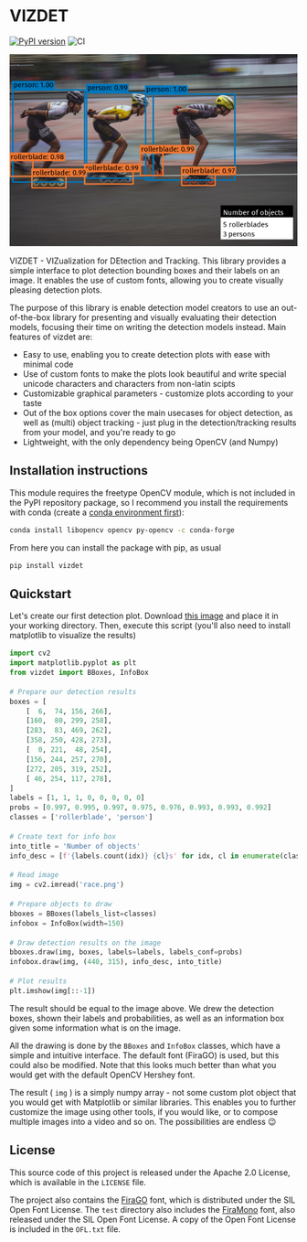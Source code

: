 # VIZDET

[![PyPI version](https://badge.fury.io/py/vizdet.svg)](https://badge.fury.io/py/vizdet) ![CI](https://github.com/tadejsv/vizdet/workflows/CI/badge.svg)

![Race example](https://github.com/tadejsv/vizdet/raw/main/_assets/example_race.png)

VIZDET - VIZualization for DEtection and Tracking. This library provides a simple interface to plot detection bounding boxes and their labels on an image. It enables the use of custom fonts, allowing you to create visually pleasing detection plots.

The purpose of this library is enable detection model creators to use an out-of-the-box library for presenting and visually evaluating their detection models, focusing their time on writing the detection models instead. Main features of vizdet are:

* Easy to use, enabling you to create detection plots with ease with minimal code
* Use of custom fonts to make the plots look beautiful and write special unicode characters and characters from non-latin scipts
* Customizable graphical parameters - customize plots according to your taste
* Out of the box options cover the main usecases for object detection, as well as (multi) object tracking - just plug in the detection/tracking results from your model, and you're ready to go
* Lightweight, with the only dependency being OpenCV (and Numpy)

## Installation instructions

This module requires the freetype OpenCV module, which is not included in the PyPI repository package, so
I recommend you install the requirements with conda (create a [conda environment first](https://docs.conda.io/projects/conda/en/latest/user-guide/tasks/manage-environments.html#creating-an-environment-with-commands)):

``` sh
conda install libopencv opencv py-opencv -c conda-forge
```

From here you can install the package with pip, as usual

``` sh
pip install vizdet
```

## Quickstart

Let's create our first detection plot. Download [this image](https://github.com/tadejsv/vizdet/raw/main/_assets/race.png) and place it in your working directory. Then, execute this script (you'll also need to install matplotlib to visualize the results)

``` python
import cv2
import matplotlib.pyplot as plt
from vizdet import BBoxes, InfoBox

# Prepare our detection results
boxes = [
    [  6,  74, 156, 266],
    [160,  80, 299, 258],
    [283,  83, 469, 262],    
    [358, 250, 428, 273],
    [  0, 221,  48, 254],
    [156, 244, 257, 270],
    [272, 205, 319, 252],  
    [ 46, 254, 117, 278],
]
labels = [1, 1, 1, 0, 0, 0, 0, 0]
probs = [0.997, 0.995, 0.997, 0.975, 0.976, 0.993, 0.993, 0.992]
classes = ['rollerblade', 'person']

# Create text for info box
into_title = 'Number of objects'
info_desc = [f'{labels.count(idx)} {cl}s' for idx, cl in enumerate(classes)]

# Read image
img = cv2.imread('race.png')

# Prepare objects to draw
bboxes = BBoxes(labels_list=classes)
infobox = InfoBox(width=150)

# Draw detection results on the image
bboxes.draw(img, boxes, labels=labels, labels_conf=probs)
infobox.draw(img, (440, 315), info_desc, into_title)

# Plot results
plt.imshow(img[::-1])
```

The result should be equal to the image above. We drew the detection boxes, shown their labels and probabilities, as well as an information box given some information what is on the image.

All the drawing is done by the `BBoxes` and `InfoBox` classes, which have a simple and intuitive interface. The default font (FiraGO) is used, but this could also be modified. Note that this looks much better than what you would get with the default OpenCV Hershey font.

The result ( `img` ) is a simply numpy array - not some custom plot object that you would get with Matplotlib or similar libraries. This enables you to further customize the image using other tools, if you would like, or to compose multiple images into a video and so on. The possibilities are endless 😉

## License

This source code of this project is released under the Apache 2.0 License, which is available in the `LICENSE` file.

The project also contains the [FiraGO](https://github.com/bBoxType/FiraGO) font, which is distributed under the SIL Open Font License. The `test` directory also includes the [FiraMono](https://fonts.google.com/specimen/Fira+Mono) font, also released under the SIL Open Font License. A copy of the Open Font License is included in the `OFL.txt` file.
